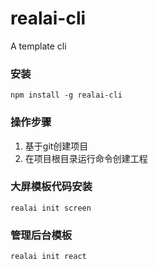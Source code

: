 # realai-cli

A template cli

### 安装

`npm install -g realai-cli`

### 操作步骤

1. 基于git创建项目
2. 在项目根目录运行命令创建工程
### 大屏模板代码安装

`realai init screen`

### 管理后台模板

`realai init react`
